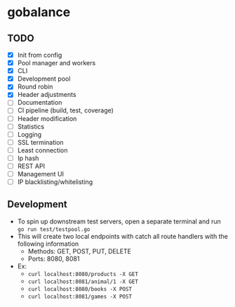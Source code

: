 # gobalance

## TODO
- [x] Init from config
- [x] Pool manager and workers
- [x] CLI
- [x] Development pool
- [x] Round robin
- [x] Header adjustments
- [ ] Documentation
- [ ] CI pipeline (build, test, coverage)
- [ ] Header modification
- [ ] Statistics
- [ ] Logging
- [ ] SSL termination
- [ ] Least connection
- [ ] Ip hash
- [ ] REST API
- [ ] Management UI
- [ ] IP blacklisting/whitelisting

## Development
* To spin up downstream test servers, open a separate terminal and run ```go run test/testpool.go```
* This will create two local endpoints with catch all route handlers with the following information
    * Methods: GET, POST, PUT, DELETE
    * Ports: 8080, 8081
* Ex:
    * ```curl localhost:8080/products -X GET```
    * ```curl localhost:8081/animal/1 -X GET```
    * ```curl localhost:8080/books -X POST```
    * ```curl localhost:8081/games -X POST```